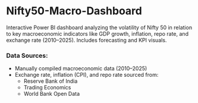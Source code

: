 # Nifty50-Macro-Dashboard
Interactive Power BI dashboard analyzing the volatility of Nifty 50 in relation to key macroeconomic indicators like GDP growth, inflation, repo rate, and exchange rate (2010–2025). Includes forecasting and KPI visuals.
### Data Sources:
- Manually compiled macroeconomic data (2010–2025)
- Exchange rate, inflation (CPI), and repo rate sourced from:
  - Reserve Bank of India
  - Trading Economics
  - World Bank Open Data
